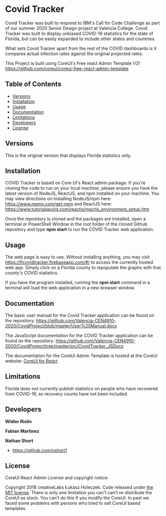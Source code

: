 # Covid Tracker

Covid Tracker was built to respond to IBM's Call for Code Challenge as part of our summer 2020 Senior Design project at Valencia College. Covid Tracker was built to display unbiased COVID-19 statistics for the state of Florida, but can be easily expanded to include other states and countries. 

What sets Covid Tracker apart from the rest of the COVID dashboards is it compares actual infection rates against the original projected rates.

This Project is built using CoreUI's Free react Admin Template V2! https://github.com/coreui/coreui-free-react-admin-template

## Table of Contents

* [Versions](#versions)
* [Installation](#installation)
* [Usage](#usage)
* [Documentation](#documentation)
* [Limitations](#limitations)
* [Developers](#developers)
* [License](#license)

## Versions

This is the original version that displays Florida statistics only.

## Installation

COVID Tracker is based on Core UI's React admin package. If you're cloning the code to run on your local machine, please ensure you have the latest version of NodeJS, ReactJS, and npm installed on your machine. You may view directions on installing NodeJS/npm here: https://www.npmjs.com/get-npm and ReactJS here: https://www.tutorialspoint.com/reactjs/reactjs_environment_setup.htm

Once the repository is cloned and the packages are installed, open a terminal or PowerShell Window in the root folder of the cloned Github repository and type **npm start** to run the COVID Tracker web application.

## Usage

The web page is easy to use. Without installing anything, you may visit https://flcovidtracker.firebaseapp.com/#/ to access the currently hosted web app. Simply click on a Florida county to repopulate the graphs with that county's COVID statistics.

If you have the program installed, running the **npm start** command in a terminal will load the web application in a new browser window.

## Documentation

The basic user manual for the Covid Tracker application can be found on the repository: https://github.com/Valencia-CEN4910-2020/CovidProject/blob/master/User%20Manual.docx

The JavaScript documentation for the COVID Tracker application can be found on the repository: https://github.com/Valencia-CEN4910-2020/CovidProject/tree/master/src/CovidTracker_JSDocs

The documentation for the CoreUI  Admin Template is hosted at the CoreUi website: [CoreUI for React](https://coreui.io/react/)

## Limitations

Florida does not currently publish statistics on people who have recovered from COVID-19, so recovery counts have not been included.

## Developers

**Widler Rislin**

**Fabian Martinez**

**Nathan Short**
* <https://github.com/nshort1>

## License

CoreUI React Admin License and copyright notice:

Copyright 2018 creativeLabs Łukasz Holeczek. Code released under [the MIT license](LICENSE).
There is only one limitation you can't can’t re-distribute the CoreUI as stock. You can’t do this if you modify the CoreUI. In past we faced some problems with persons who tried to sell CoreUI based templates.
